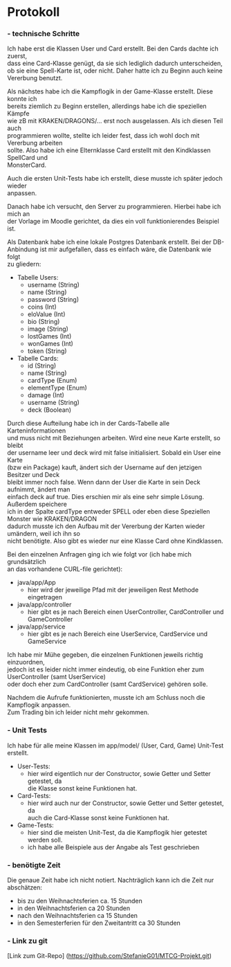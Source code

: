 # **Protokoll**

### - technische Schritte
Ich habe erst die Klassen User und Card erstellt. Bei den Cards dachte ich zuerst, <br>
dass eine Card-Klasse genügt, da sie sich lediglich dadurch unterscheiden, <br>
ob sie eine Spell-Karte ist, oder nicht. Daher hatte ich zu Beginn auch keine <br>
Vererbung benutzt.

Als nächstes habe ich die Kampflogik in der Game-Klasse erstellt. Diese konnte ich<br>
bereits ziemlich zu Beginn erstellen, allerdings habe ich die speziellen Kämpfe <br>
wie zB mit KRAKEN/DRAGONS/... erst noch ausgelassen. Als ich diesen Teil auch <br>
programmieren wollte, stellte ich leider fest, dass ich wohl doch mit Vererbung arbeiten<br>
sollte. Also habe ich eine Elternklasse Card erstellt mit den Kindklassen SpellCard und <br>
MonsterCard.

Auch die ersten Unit-Tests habe ich erstellt, diese musste ich später jedoch wieder <br>
anpassen.

Danach habe ich versucht, den Server zu programmieren. Hierbei habe ich mich an <br>
der Vorlage im Moodle gerichtet, da dies ein voll funktionierendes Beispiel ist. <br>

Als Datenbank habe ich eine lokale Postgres Datenbank erstellt.
Bei der DB-Anbindung ist mir aufgefallen, dass es einfach wäre, die Datenbank wie folgt <br>
zu gliedern:
- Tabelle Users:
  - username (String)
  - name (String)
  - password (String)
  - coins (Int)
  - eloValue (Int)
  - bio (String)
  - image (String)
  - lostGames (Int)
  - wonGames (Int)
  - token (String)
- Tabelle Cards:
  - id (String)
  - name (String)
  - cardType (Enum)
  - elementType (Enum)
  - damage (Int)
  - username (String)
  - deck (Boolean)

Durch diese Aufteilung habe ich in der Cards-Tabelle alle Karteninformationen <br>
und muss nicht mit Beziehungen arbeiten. Wird eine neue Karte erstellt, so bleibt <br>
der username leer und deck wird mit false initialisiert. Sobald ein User eine Karte <br>
(bzw ein Package) kauft, ändert sich der Username auf den jetzigen Besitzer und Deck <br>
bleibt immer noch false. Wenn dann der User die Karte in sein Deck aufnimmt, ändert man <br>
einfach deck auf true. Dies erschien mir als eine sehr simple Lösung. Außerdem speichere <br>
ich in der Spalte cardType entweder SPELL oder eben diese Speziellen Monster wie KRAKEN/DRAGON <br>
dadurch musste ich den Aufbau mit der Vererbung der Karten wieder umändern, weil ich ihn so <br>
nicht benötigte. Also gibt es wieder nur eine Klasse Card ohne Kindklassen. <br>

Bei den einzelnen Anfragen ging ich wie folgt vor (ich habe mich grundsätzlich <br>
an das vorhandene CURL-file gerichtet):

- java/app/App
  - hier wird der jeweilige Pfad mit der jeweiligen Rest Methode eingetragen<br>
- java/app/controller
  - hier gibt es je nach Bereich einen UserController, CardController und GameController
- java/app/service
  - hier gibt es je nach Bereich eine UserService, CardService und GameService

Ich habe mir Mühe gegeben, die einzelnen Funktionen jeweils richtig einzuordnen, <br>
jedoch ist es leider nicht immer eindeutig, ob eine Funktion eher zum UserController (samt UserService)<br>
oder doch eher zum CardController (samt CardService) gehören solle.

Nachdem die Aufrufe funktionierten, musste ich am Schluss noch die Kampflogik anpassen. <br>
Zum Trading bin ich leider nicht mehr gekommen.

### - Unit Tests
Ich habe für alle meine Klassen im app/model/ (User, Card, Game) Unit-Test erstellt.
- User-Tests:
  - hier wird eigentlich nur der Constructor, sowie Getter und Setter getestet, da <br>
    die Klasse sonst keine Funktionen hat.
- Card-Tests:
  - hier wird auch nur der Constructor, sowie Getter und Setter getestet, da <br>
    auch die Card-Klasse sonst keine Funktionen hat.
- Game-Tests:
  - hier sind die meisten Unit-Test, da die Kampflogik hier getestet werden soll.
  - ich habe alle Beispiele aus der Angabe als Test geschrieben

### - benötigte Zeit
Die genaue Zeit habe ich nicht notiert. Nachträglich kann ich die Zeit nur abschätzen:
- bis zu den Weihnachtsferien ca. 15 Stunden
- in den Weihnachtsferien ca 20 Stunden
- nach den Weihnachtsferien ca 15 Stunden
- in den Semesterferien für den Zweitantritt ca 30 Stunden

### - Link zu git
[Link zum Git-Repo] (https://github.com/StefanieG01/MTCG-Projekt.git)

